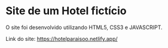# Site de um Hotel fictício
O site foi desenvolvido utilizando HTML5, CSS3 e JAVASCRIPT.

Link do site: https://hotelparaisoo.netlify.app/
